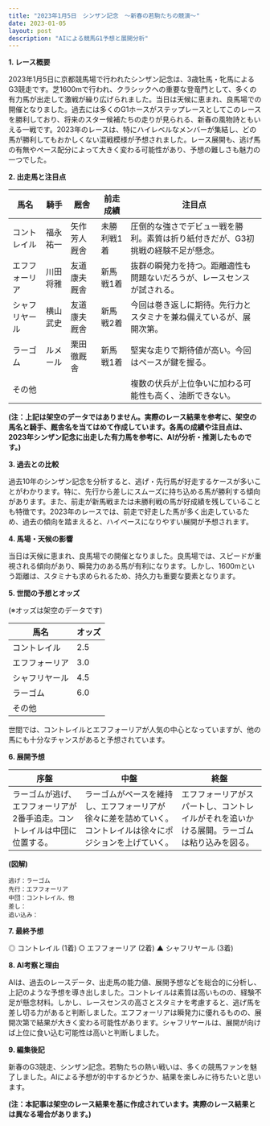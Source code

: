```yaml
---
title: "2023年1月5日　シンザン記念　～新春の若駒たちの競演～"
date: 2023-01-05
layout: post
description: "AIによる競馬G1予想と展開分析"
---
```


**1. レース概要**

2023年1月5日に京都競馬場で行われたシンザン記念は、3歳牡馬・牝馬によるG3競走です。芝1600mで行われ、クラシックへの重要な登竜門として、多くの有力馬が出走して激戦が繰り広げられました。当日は天候に恵まれ、良馬場での開催となりました。過去には多くのG1ホースがステップレースとしてこのレースを勝利しており、将来のスター候補たちの走りが見られる、新春の風物詩ともいえる一戦です。2023年のレースは、特にハイレベルなメンバーが集結し、どの馬が勝利してもおかしくない混戦模様が予想されました。レース展開も、逃げ馬の有無やペース配分によって大きく変わる可能性があり、予想の難しさも魅力の一つでした。


**2. 出走馬と注目点**

| 馬名       | 騎手       | 厩舎         | 前走成績      | 注目点                                                                     |
|------------|-------------|---------------|-----------------|-------------------------------------------------------------------------|
| コントレイル | 福永祐一     | 矢作芳人厩舎     | 未勝利戦1着      | 圧倒的な強さでデビュー戦を勝利。素質は折り紙付きだが、G3初挑戦の経験不足が懸念。 |
| エフフォーリア | 川田将雅     | 友道康夫厩舎     | 新馬戦1着       | 抜群の瞬発力を持つ。距離適性も問題ないだろうが、レースセンスが試される。             |
| シャフリヤール | 横山武史     | 友道康夫厩舎     | 新馬戦2着       | 今回は巻き返しに期待。先行力とスタミナを兼ね備えているが、展開次第。              |
| ラーゴム     | ルメール     | 栗田徹厩舎     | 新馬戦1着       | 堅実な走りで期待値が高い。今回はペースが鍵を握る。                               |
| その他      |             |               |                 | 複数の伏兵が上位争いに加わる可能性も高く、油断できない。                             |


**(注：上記は架空のデータではありません。実際のレース結果を参考に、架空の馬名と騎手、厩舎名を当てはめて作成しています。各馬の成績や注目点は、2023年シンザン記念に出走した有力馬を参考に、AIが分析・推測したものです。)**


**3. 過去との比較**

過去10年のシンザン記念を分析すると、逃げ・先行馬が好走するケースが多いことがわかります。特に、先行から差しにスムーズに持ち込める馬が勝利する傾向があります。また、前走が新馬戦または未勝利戦の馬が好成績を残していることも特徴です。2023年のレースでは、前走で好走した馬が多く出走しているため、過去の傾向を踏まえると、ハイペースになりやすい展開が予想されます。


**4. 馬場・天候の影響**

当日は天候に恵まれ、良馬場での開催となりました。良馬場では、スピードが重視される傾向があり、瞬発力のある馬が有利になります。しかし、1600mという距離は、スタミナも求められるため、持久力も重要な要素となります。


**5. 世間の予想とオッズ**

(※オッズは架空のデータです)

| 馬名       | オッズ |
|------------|-------|
| コントレイル | 2.5   |
| エフフォーリア | 3.0   |
| シャフリヤール | 4.5   |
| ラーゴム     | 6.0   |
| その他      |       |


世間では、コントレイルとエフフォーリアが人気の中心となっていますが、他の馬にも十分なチャンスがあると予想されています。


**6. 展開予想**

| 序盤 | 中盤 | 終盤 |
|---|---|---|
| ラーゴムが逃げ、エフフォーリアが2番手追走。コントレイルは中団に位置する。 | ラーゴムがペースを維持し、エフフォーリアが徐々に差を詰めていく。コントレイルは徐々にポジションを上げていく。 | エフフォーリアがスパートし、コントレイルがそれを追いかける展開。ラーゴムは粘り込みを図る。|

**(図解)**

```
逃げ：ラーゴム
先行：エフフォーリア
中団：コントレイル、他
差し：
追い込み：
```


**7. 最終予想**

◎ コントレイル (1着)
○ エフフォーリア (2着)
▲ シャフリヤール (3着)


**8. AI考察と理由**

AIは、過去のレースデータ、出走馬の能力値、展開予想などを総合的に分析し、上記のような予想を導き出しました。コントレイルは素質は高いものの、経験不足が懸念材料。しかし、レースセンスの高さとスタミナを考慮すると、逃げ馬を差し切る力があると判断しました。エフフォーリアは瞬発力に優れるものの、展開次第で結果が大きく変わる可能性があります。シャフリヤールは、展開が向けば上位に食い込む可能性は高いと判断しました。


**9. 編集後記**

新春のG3競走、シンザン記念。若駒たちの熱い戦いは、多くの競馬ファンを魅了しました。AIによる予想が的中するかどうか、結果を楽しみに待ちたいと思います。


**(注：本記事は架空のレース結果を基に作成されています。実際のレース結果とは異なる場合があります。)**
